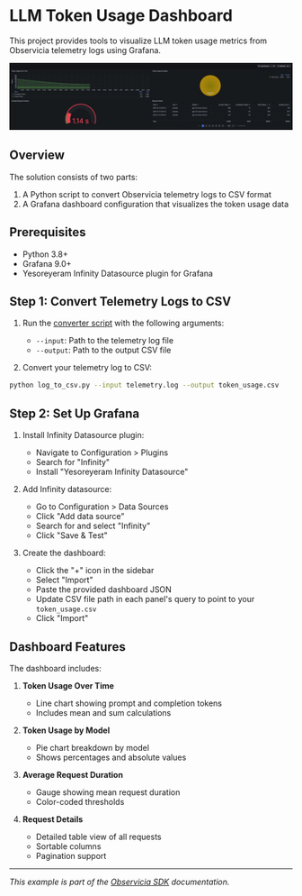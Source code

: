 # LLM Token Usage Dashboard

This project provides tools to visualize LLM token usage metrics from Observicia telemetry logs using Grafana.

![Token Usage Dashboard](Observicia-llm-token-usage-dashboard.jpg)

## Overview

The solution consists of two parts:
1. A Python script to convert Observicia telemetry logs to CSV format
2. A Grafana dashboard configuration that visualizes the token usage data

## Prerequisites

- Python 3.8+
- Grafana 9.0+
- Yesoreyeram Infinity Datasource plugin for Grafana

## Step 1: Convert Telemetry Logs to CSV

1. Run the [converter script](../util/log_to_csv.py) with the following arguments:
   - `--input`: Path to the telemetry log file
   - `--output`: Path to the output CSV file


1. Convert your telemetry log to CSV:
```bash
python log_to_csv.py --input telemetry.log --output token_usage.csv
```

## Step 2: Set Up Grafana

1. Install Infinity Datasource plugin:
   - Navigate to Configuration > Plugins
   - Search for "Infinity"
   - Install "Yesoreyeram Infinity Datasource"

2. Add Infinity datasource:
   - Go to Configuration > Data Sources
   - Click "Add data source"
   - Search for and select "Infinity"
   - Click "Save & Test"

3. Create the dashboard:
   - Click the "+" icon in the sidebar
   - Select "Import"
   - Paste the provided dashboard JSON
   - Update CSV file path in each panel's query to point to your `token_usage.csv`
   - Click "Import"

## Dashboard Features

The dashboard includes:

1. **Token Usage Over Time**
   - Line chart showing prompt and completion tokens
   - Includes mean and sum calculations

2. **Token Usage by Model**
   - Pie chart breakdown by model
   - Shows percentages and absolute values

3. **Average Request Duration**
   - Gauge showing mean request duration
   - Color-coded thresholds

4. **Request Details**
   - Detailed table view of all requests
   - Sortable columns
   - Pagination support


---
*This example is part of the [Observicia SDK](https://github.com/observicia/observicia) documentation.*